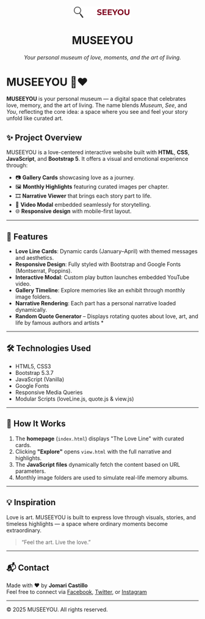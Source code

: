 <p align="center">
  <img src="assets/images/logo2.png" alt="MUSEEYOU Logo" width="150">
</p>

<h1 align="center">MUSEEYOU</h1>
<p align="center"><em>Your personal museum of love, moments, and the art of living.</em></p>

# MUSEEYOU 🎨❤️

**MUSEEYOU** is your personal museum — a digital space that celebrates love, memory, and the art of living. The name blends *Museum*, *See*, and *You*, reflecting the core idea: a space where you see and feel your story unfold like curated art.

## ✨ Project Overview

MUSEEYOU is a love-centered interactive website built with **HTML**, **CSS**, **JavaScript**, and **Bootstrap 5**. It offers a visual and emotional experience through:

- 📷 **Gallery Cards** showcasing love as a journey.
- 🖼️ **Monthly Highlights** featuring curated images per chapter.
- 🎞️ **Narrative Viewer** that brings each story part to life.
- 🎥 **Video Modal** embedded seamlessly for storytelling.
- 🌐 **Responsive design** with mobile-first layout.

---


## 🧠 Features

- **Love Line Cards**: Dynamic cards (January–April) with themed messages and aesthetics.
- **Responsive Design**: Fully styled with Bootstrap and Google Fonts (Montserrat, Poppins).
- **Interactive Modal**: Custom play button launches embedded YouTube video.
- **Gallery Timeline**: Explore memories like an exhibit through monthly image folders.
- **Narrative Rendering**: Each part has a personal narrative loaded dynamically.
- **Random Quote Generator** – Displays rotating quotes about love, art, and life by famous authors and artists *

---

## 🛠️ Technologies Used

- HTML5, CSS3
- Bootstrap 5.3.7
- JavaScript (Vanilla)
- Google Fonts
- Responsive Media Queries
- Modular Scripts (loveLine.js, quote.js & view.js)

---

## 📌 How It Works

1. The **homepage** (`index.html`) displays "The Love Line" with curated cards.
2. Clicking **"Explore"** opens `view.html` with the full narrative and highlights.
3. The **JavaScript files** dynamically fetch the content based on URL parameters.
4. Monthly image folders are used to simulate real-life memory albums.

---

## 💡 Inspiration

Love is art. MUSEEYOU is built to express love through visuals, stories, and timeless highlights — a space where ordinary moments become extraordinary.

> “Feel the art. Live the love.”

---

## 📬 Contact

Made with ❤️ by **Jomari Castillo**  
Feel free to connect via [Facebook](#), [Twitter](#), or [Instagram](#)

---

© 2025 MUSEEYOU. All rights reserved.
